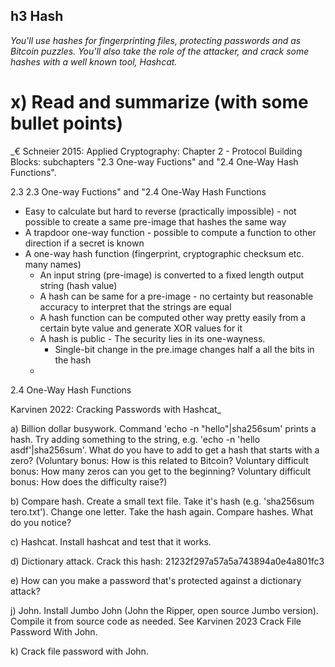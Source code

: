 ## h3 Hash

_You'll use hashes for fingerprinting files, protecting passwords and as Bitcoin puzzles. You'll also take the role of the attacker, and crack some hashes with a well known tool, Hashcat._

# x) Read and summarize (with some bullet points)
_€ Schneier 2015: Applied Cryptography: Chapter 2 - Protocol Building Blocks: subchapters "2.3 One-way Fuctions" and "2.4 One-Way Hash Functions".

2.3 2.3 One-way Fuctions" and "2.4 One-Way Hash Functions

- Easy to calculate but hard to reverse (practically impossible) - not possible to create a same pre-image that hashes the same way
- A trapdoor one-way function - possible to compute a function to other direction if a secret is known
- A one-way hash function (fingerprint, cryptographic checksum etc. many names)
  - An input string (pre-image) is converted to a fixed length output string (hash value)
  - A hash can be same for a pre-image - no certainty but reasonable accuracy to interpret that the strings are equal
  - A hash function can be computed other way pretty easily from a certain byte value and generate XOR values for it
  - A hash is public - The security lies in its one-wayness.
    - Single-bit change in the pre.image changes half a all the bits in the hash
  - 

2.4 One-Way Hash Functions

Karvinen 2022: Cracking Passwords with Hashcat_

a) Billion dollar busywork. Command 'echo -n "hello"|sha256sum' prints a hash. Try adding something to the string, e.g. 'echo -n 'hello asdf'|sha256sum'. What do you have to add to get a hash that starts with a zero? (Voluntary bonus: How is this related to Bitcoin? Voluntary difficult bonus: How many zeros can you get to the beginning? Voluntary difficult bonus: How does the difficulty raise?)


b) Compare hash. Create a small text file. Take it's hash (e.g. 'sha256sum tero.txt'). Change one letter. Take the hash again. Compare hashes. What do you notice?


c) Hashcat. Install hashcat and test that it works.


d) Dictionary attack. Crack this hash: 21232f297a57a5a743894a0e4a801fc3


e) How can you make a password that's protected against a dictionary attack?


j) John. Install Jumbo John (John the Ripper, open source Jumbo version). Compile it from source code as needed. See Karvinen 2023 Crack File Password With John.


k) Crack file password with John.
